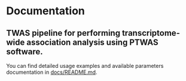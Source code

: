 # Documentation

## TWAS pipeline for performing transcriptome-wide association analysis using PTWAS software.

You can find detailed usage examples and available parameters documentation in [docs/README.md](docs/README.md).

